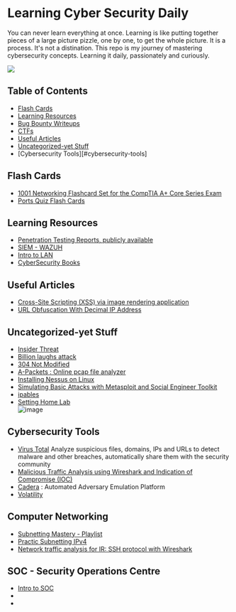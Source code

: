
# Learning Cyber Security Daily

You can never learn everything at once. Learning is like putting together pieces of a large picture pizzle, one by one, to get the whole picture. It is a process. It's not a distination. This repo is my journey of mastering cybersecurity concepts. Learning it daily, passionately and curiously.

![](https://dynaimage.cdn.cnn.com/cnn/c_fill,g_auto,w_1200,h_675,ar_16:9/https%3A%2F%2Fcdn.cnn.com%2Fcnnnext%2Fdam%2Fassets%2F200320073601-coronavirus-puzzle-trend.jpg)


## Table of Contents

- [Flash Cards](#flash-cards)
- [Learning Resources](#learning-resources)
- [Bug Bounty Writeups](#bug-bounty-writeups)
- [CTFs](#ctfs)
- [Useful Articles](#useful-articles)
- [Uncategorized-yet Stuff](#uncategorized-yet-stuff)
- [Cybersecurity Tools][#cybersecurity-tools]


## Flash Cards

- [1001 Networking Flashcard Set for the CompTIA A+ Core Series Exam](https://uniontestprep.com/comptia-a-core-series-exam/flashcards/1001-networking/pages/2/back)
- [Ports Quiz Flash Cards](https://securityplus.training/flashcard/ports-quiz/#)


## Learning Resources

- [Penetration Testing Reports, publicly available](https://pentestreports.com/)
- [SIEM - WAZUH](https://tryhackme.com/room/wazuhct)
- [Intro to LAN](https://tryhackme.com/room/introtolan)
- [CyberSecurity Books](https://drive.google.com/drive/u/0/folders/1DqvFPxC3ROZgRndVYsfpX7C7Nqx1CnmL)

## Useful Articles
- [Cross-Site Scripting (XSS) via image rendering application](https://medium.com/@mrempy/cross-site-scripting-xss-via-image-rendering-application-f8427afe746d)
- [URL Obfuscation With Decimal IP Address](https://intarna.com/2022/11/15/url_obfuscation-with-decimal-ip-address/)

## Uncategorized-yet Stuff

* [Insider Threat](https://github.com/sectool/PassBox.git)
* [Billion laughs attack](https://en.wikipedia.org/wiki/Billion_laughs_attack)
* [304 Not Modified](https://developer.mozilla.org/en-US/docs/Web/HTTP/Status/304)
* [A-Packets : Online pcap file analyzer](https://apackets.com/)
* [Installing Nessus on Linux](https://computingforgeeks.com/install-nessus-vulnerability-scanner-on-kali-linux/)
* [Simulating Basic Attacks with Metasploit and Social Engineer Toolkit](https://www.youtube.com/watch?v=gKykLr59LW8)
* [ipables](https://en.m.wikipedia.org/wiki/Iptables)
* [Setting Home Lab](https://www.linkedin.com/posts/stefan-wa_homelab-cybersecurity-education-activity-6925057858908684288-jJLg?utm_source=linkedin_share&utm_medium=member_desktop_web) </br>
![image](https://user-images.githubusercontent.com/74835399/165678541-e6961934-f1f1-484f-a9e9-ec0357116cfe.png)


## Cybersecurity Tools

* [Virus Total](https://www.virustotal.com/gui/home/upload)
Analyze suspicious files, domains, IPs and URLs to detect malware and other breaches, automatically share them with the security community
* [Malicious Traffic Analysis using Wireshark and Indication of Compromise (IOC)](https://www.youtube.com/watch?v=9TR6WCRwFPc)
* [Cadera](https://github.com/mitre/caldera) : Automated Adversary Emulation Platform
* [Volatility](https://www.youtube.com/watch?v=Cs0Gc3GtfZY)

## Computer Networking
* [Subnetting Mastery - Playlist](https://www.youtube.com/playlist?list=PLIFyRwBY_4bQUE4IB5c4VPRyDoLgOdExE)
* [Practic Subnetting IPv4](https://subnetipv4.com/)
* [Network traffic analysis for IR: SSH protocol with Wireshark](https://resources.infosecinstitute.com/topic/network-traffic-analysis-for-ir-ssh-protocol-with-wireshark/)

## SOC - Security Operations Centre

* [Intro to SOC](https://app.letsdefend.io/training/lesson_detail/soc-types-and-roles)
* []()
* []()
